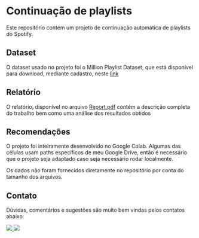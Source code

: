 # Continuação de playlists

Este repositório contém um projeto de continuação automática de playlists do Spotify.

## Dataset

O dataset usado no projeto foi o Million Playlist Dataset, que está disponível para download, mediante cadastro, neste <a href="https://www.aicrowd.com/challenges/spotify-million-playlist-dataset-challenge/dataset_files" target="_blank">link</a>

## Relatório

O relatório, disponível no arquivo <a href="https://github.com/gupaulasan/playlist-continuation/blob/main/Report.pdf" target="_blank">Report.pdf</a> contém a descrição completa do trabalho bem como uma análise dos resultados obtidos

## Recomendações

O projeto foi inteiramente desenvolvido no Google Colab. Algumas das células usam paths específicos de meu Google Drive, então é necessário que o projeto seja adaptado caso seja necessário rodar localmente.

Os dados não foram fornecidos diretamente no repositório por conta do tamanho dos arquivos.

## Contato
Dúvidas, comentários e sugestões são muito bem vindas pelos contatos abaixo:

<a href="https://www.linkedin.com/in/gustavopsantos/">
  <img src="https://img.shields.io/badge/linkedin-%230077B5.svg?style=for-the-badge&logo=linkedin&logoColor=white" data-canonical-src="https://img.shields.io/badge/linkedin-%230077B5.svg?style=for-the-badge&logo=linkedin&logoColor=white">
</a>
<a href="mailto:gupaulasan@gmail.com?subject=Playlist Continuation">
<img src="https://img.shields.io/badge/Gmail-D14836?style=for-the-badge&logo=gmail&logoColor=white" data-canonical-src="https://img.shields.io/badge/Gmail-D14836?style=for-the-badge&logo=gmail&logoColor=white" style="max-width: 100%;">
</a>